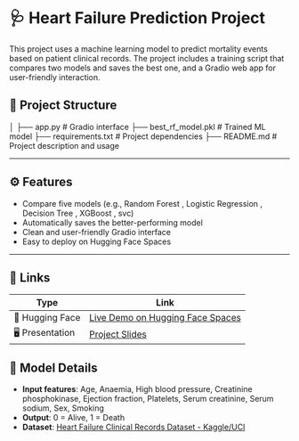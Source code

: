 # 🩺 Heart Failure Prediction Project

This project uses a machine learning model to predict mortality events based on patient clinical records. The project includes a training script that compares two models and saves the best one, and a Gradio web app for user-friendly interaction.


## 📂 Project Structure
│
├── app.py # Gradio interface
├── best_rf_model.pkl # Trained ML model
├── requirements.txt # Project dependencies
├── README.md # Project description and usage

---

## ⚙️ Features

- Compare five models (e.g., Random Forest , Logistic Regression , Decision Tree , XGBoost , svc)
- Automatically saves the better-performing model
- Clean and user-friendly Gradio interface
- Easy to deploy on Hugging Face Spaces

---

## 📌 Links

| Type            | Link                                                                 |
|-----------------|----------------------------------------------------------------------|
| 🔗 Hugging Face | [Live Demo on Hugging Face Spaces](https://huggingface.co/spaces/mora2004/HeartFailure ) |
| 🖥️ Presentation | [Project Slides](https://drive.google.com/file/d/1foLTy3oQ4pbHYLaTunvakqFvfxQ643yr/view?usp=sharing)                |

## 🧠 Model Details

- **Input features**: Age, Anaemia, High blood pressure, Creatinine phosphokinase, Ejection fraction, Platelets, Serum creatinine, Serum sodium, Sex, Smoking
- **Output**: 0 = Alive, 1 = Death
- **Dataset**: [Heart Failure Clinical Records Dataset - Kaggle/UCI](https://www.kaggle.com/datasets/andrewmvd/heart-failure-clinical-data)


